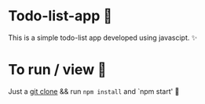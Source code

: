 # Todo-list-app 📝
This is a simple todo-list app developed using javascipt. ✨

# To run / view 🔭

Just a [git clone](https://github.com/Kshatriyaprithviraj/Todo-list-app.git) 
&&
run `npm install` and `npm start'  🙌



